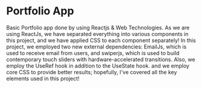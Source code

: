 # Portfolio App
Basic Portfolio app done by using Reactjs & Web Technologies.
As we are using ReactJs, we have separated everything into various components in this project, and we have applied CSS to each component separately! In this project, we employed two new external dependencies: EmailJs, which is used to receive email from users, and swiperjs, which is used to build contemporary touch sliders with hardware-accelerated transitions. Also, we employ the UseRef hook in addition to the UseState hook. and we employ core CSS to provide better results; hopefully, I've covered all the key elements used in this project!
